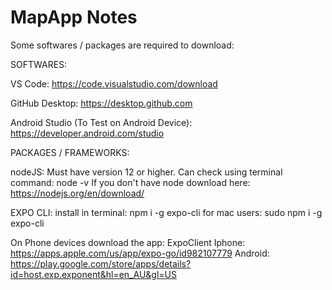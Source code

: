 # MapApp Notes

Some softwares / packages are required to download:

SOFTWARES:

VS Code:
https://code.visualstudio.com/download

GitHub Desktop:
https://desktop.github.com

Android Studio (To Test on Android Device):
https://developer.android.com/studio

PACKAGES / FRAMEWORKS:

nodeJS:
Must have version 12 or higher.
Can check using terminal command: node -v
If you don't have node download here: https://nodejs.org/en/download/

EXPO CLI:
install in terminal: npm i -g expo-cli
for mac users: sudo npm i -g expo-cli

On Phone devices download the app: ExpoClient
Iphone: https://apps.apple.com/us/app/expo-go/id982107779
Android: https://play.google.com/store/apps/details?id=host.exp.exponent&hl=en_AU&gl=US

